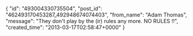  {
   "id": "493004330735504",
   "post_id": "462493170453287_492948674074403",
   "from_name": "Adam Thomas",
   "message": "They don't play by the (ir) rules any more. NO RULES !!",
   "created_time": "2013-03-17T02:58:47+0000"
 }

